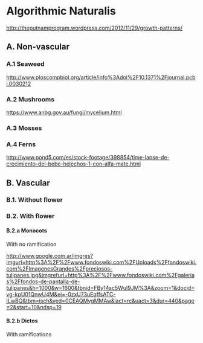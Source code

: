 # Algorithmic Naturalis

http://theputnamprogram.wordpress.com/2012/11/29/growth-patterns/

## A. Non-vascular
### A.1 Seaweed
http://www.ploscompbiol.org/article/info%3Adoi%2F10.1371%2Fjournal.pcbi.0030212

### A.2 Mushrooms
https://www.anbg.gov.au/fungi/mycelium.html

### A.3 Mosses
### A.4 Ferns
http://www.pond5.com/es/stock-footage/398854/time-lapse-de-crecimiento-del-bebe-helechos-1-con-alfa-mate.html

## B. Vascular
### B.1. Without flower
### B.2. With flower
#### B.2.a Monocots
With no ramification

http://www.google.com.ar/imgres?imgurl=http%3A%2F%2Fwww.fondoswiki.com%2FUploads%2Ffondoswiki.com%2FImagenesGrandes%2Fpreciosos-tulipanes.jpg&imgrefurl=http%3A%2F%2Fwww.fondoswiki.com%2Fgalerias%2Ffondos-de-pantalla-de-tulipanes&h=1000&w=1600&tbnid=FBy14sc5WuI9JM%3A&zoom=1&docid=vg-kpU01QnwU4M&ei=-0zxU73uEqffsATC-ILwBQ&tbm=isch&ved=0CEAQMygMMAw&iact=rc&uact=3&dur=440&page=2&start=10&ndsp=19

#### B.2.b Dictos
With ramifications


